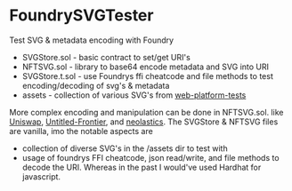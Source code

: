 # FoundrySVGTester
Test SVG &amp; metadata encoding with Foundry

- SVGStore.sol - basic contract to set/get URI's
- NFTSVG.sol - library to base64 encode metadata and SVG into URI
- SVGStore.t.sol - use Foundrys ffi cheatcode and file methods to test encoding/decoding of svg's & metadata
- assets - collection of various SVG's from [web-platform-tests](https://github.com/web-platform-tests/wpt)

More complex encoding and manipulation can be done in NFTSVG.sol. like [Uniswap](https://github.com/Uniswap/v3-periphery/blob/main/contracts/libraries/NFTSVG.sol), [Untitled-Frontier](https://github.com/Untitled-Frontier/tlatc/blob/02ce8d629fdf4efeb8eea5fec1deea8b9bdb5542/packages/hardhat/contracts/AnchorCertificates.sol#L178), and [neolastics](https://github.com/simondlr/neolastics/blob/3836ff425b32665d338d6669b078d43c9dddaf10/packages/hardhat/contracts/ERC721.sol#L172).
The SVGStore & NFTSVG files are vanilla, imo the notable aspects are 
- collection of diverse SVG's in the /assets dir to test with
- usage of foundrys FFI cheatcode, json read/write, and file methods to decode the URI. Whereas in the past I would've used Hardhat for javascript.
